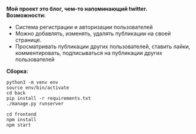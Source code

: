 __Мой проект это блог, чем-то напоминающий twitter.__  
__Возможности:__  
- Система регистрации и авторизации пользователей
- Можно добавлять, изменять, удалять публикации на своей странице.  
- Просматривать публикации других пользователей, ставить лайки, комментировать, подписываться на публикации других пользователей  

__Сборка:__
```
python3 -m venv env
source env/bin/activate
cd back
pip install -r requirements.txt
./manage.py runserver
```

```
cd frontend
npm install
npm start
```